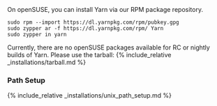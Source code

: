 <div class="install-only-stable" markdown="1">
On openSUSE, you can install Yarn via our RPM package repository.

```
sudo rpm --import https://dl.yarnpkg.com/rpm/pubkey.gpg
sudo zypper ar -f https://dl.yarnpkg.com/rpm/ Yarn
sudo zypper in yarn
```

</div>

<div class="install-only-rc install-only-nightly" markdown="1">
Currently, there are no openSUSE packages available for RC or nightly builds of Yarn. Please use the tarball:
{% include_relative _installations/tarball.md %}
</div>

### Path Setup

<!-- prettier-ignore -->
{% include_relative _installations/unix_path_setup.md %}
